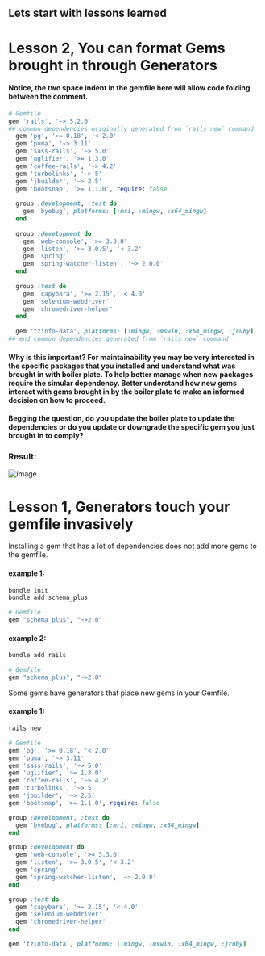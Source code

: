 ## Lets start with lessons learned

# Lesson 2, You can format Gems brought in through Generators

#### Notice, the two space indent in the gemfile here will allow code folding between the comment.
```ruby
# Gemfile
gem 'rails', '~> 5.2.0'
## common dependencies originally generated from `rails new` command
  gem 'pg', '>= 0.18', '< 2.0'
  gem 'puma', '~> 3.11'
  gem 'sass-rails', '~> 5.0'
  gem 'uglifier', '>= 1.3.0'
  gem 'coffee-rails', '~> 4.2'
  gem 'turbolinks', '~> 5'
  gem 'jbuilder', '~> 2.5'
  gem 'bootsnap', '>= 1.1.0', require: false
  
  group :development, :test do
    gem 'byebug', platforms: [:mri, :mingw, :x64_mingw]
  end
  
  group :development do
    gem 'web-console', '>= 3.3.0'
    gem 'listen', '>= 3.0.5', '< 3.2'
    gem 'spring'
    gem 'spring-watcher-listen', '~> 2.0.0'
  end
  
  group :test do
    gem 'capybara', '>= 2.15', '< 4.0'
    gem 'selenium-webdriver'
    gem 'chromedriver-helper'
  end
  
  gem 'tzinfo-data', platforms: [:mingw, :mswin, :x64_mingw, :jruby]
## end common dependencies generated from `rails new` command
```
#### Why is this important? For maintainability you may be very interested in the specific packages that you installed and understand what was brought in with boiler plate. To help better manage when new packages require the simular dependency. Better understand how new gems interact with gems brought in by the boiler plate to make an informed decision on how to proceed. 

#### Begging the question, do you update the boiler plate to update the dependencies or do you update or downgrade the specific gem you just brought in to comply?

### Result:
![image](https://user-images.githubusercontent.com/11463275/43051186-b883a6c6-8de3-11e8-8b4d-03f55ec4aef5.png)

# Lesson 1, Generators touch your gemfile invasively

Installing a gem that has a lot of dependencies does not add more gems to the gemfile.
#### example 1:
```bash
bundle init
bundle add schema_plus
```
```ruby
# Gemfile
gem "schema_plus", "~>2.0"
```
#### example 2:
```bash
bundle add rails
```
```ruby
# Gemfile
gem "schema_plus", "~>2.0"
```

Some gems have generators that place new gems in your Gemfile.
#### example 1:
```bash
rails new
```

```ruby
# Gemfile
gem 'pg', '>= 0.18', '< 2.0'
gem 'puma', '~> 3.11'
gem 'sass-rails', '~> 5.0'
gem 'uglifier', '>= 1.3.0'
gem 'coffee-rails', '~> 4.2'
gem 'turbolinks', '~> 5'
gem 'jbuilder', '~> 2.5'
gem 'bootsnap', '>= 1.1.0', require: false

group :development, :test do
  gem 'byebug', platforms: [:mri, :mingw, :x64_mingw]
end

group :development do
  gem 'web-console', '>= 3.3.0'
  gem 'listen', '>= 3.0.5', '< 3.2'
  gem 'spring'
  gem 'spring-watcher-listen', '~> 2.0.0'
end

group :test do
  gem 'capybara', '>= 2.15', '< 4.0'
  gem 'selenium-webdriver'
  gem 'chromedriver-helper'
end

gem 'tzinfo-data', platforms: [:mingw, :mswin, :x64_mingw, :jruby]
```
